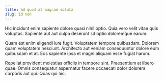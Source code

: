 ```yaml
---
title: ad quod at magnam soluta
slug: id non
---
```


Hic incidunt enim sapiente dolore quasi nihil optio. Quia vero velit vitae quis voluptas. Sapiente aut aut culpa deserunt sit optio doloremque earum.

Quam est enim eligendi iure fugit. Voluptatem tempore quibusdam. Dolorem quam voluptatem nesciunt. Architecto aut veniam consequuntur dolore eum quibusdam et at. Eos sapiente ipsa et magni aliquam esse fugiat harum.

Repellat provident molestias officiis in tempore sint. Praesentium at libero quae. Omnis consequatur aspernatur facere occaecati dolor dolorem corporis aut qui. Quas qui hic.

